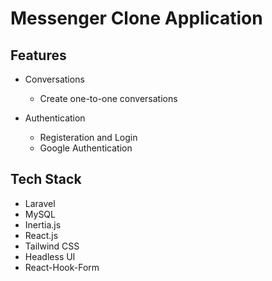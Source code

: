 # Messenger Clone Application

## Features

- Conversations

  - Create one-to-one conversations

- Authentication

  - Registeration and Login
  - Google Authentication

## Tech Stack

- Laravel
- MySQL
- Inertia.js
- React.js
- Tailwind CSS
- Headless UI
- React-Hook-Form
